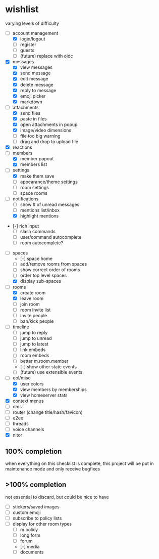 # wishlist

varying levels of difficulty

- [ ] account management
  - [x] login/logout
  - [ ] register
  - [ ] guests
  - [ ] (future) replace with oidc
- [x] messages
  - [x] view messages
  - [x] send message
  - [x] edit message
  - [x] delete message
  - [x] reply to message
  - [x] emoji picker
  - [x] markdown
- [ ] attachments
  - [x] send files
  - [x] paste in files
  - [x] open attachments in popup
  - [x] image/video dimensions
  - [ ] file too big warning
  - [ ] drag and drop to upload file
- [x] reactions
- [ ] members
  - [x] member popout
  - [x] members list
- [ ] settings
  - [x] make them save
  - [ ] appearance/theme settings
  - [ ] room settings
  - [ ] space rooms
- [ ] notifications
  - [ ] show # of unread messages
  - [ ] mentions list/inbox
  - [x] highlight mentions
- [-] rich input
  - [ ] slash commands
  - [ ] user/command autocomplete
  - [ ] room autocomplete?
- [ ] spaces
  - [-] space home
  - [ ] add/remove rooms from spaces
  - [ ] show correct order of rooms
  - [ ] order top level spaces
  - [x] display sub-spaces
- [ ] rooms
  - [x] create room
  - [x] leave room
  - [ ] join room
  - [ ] room invite list
  - [ ] invite people
  - [ ] ban/kick people
- [ ] timeline
  - [ ] jump to reply
  - [ ] jump to unread
  - [ ] jump to latest
  - [ ] link embeds
  - [ ] room embeds
  - [ ] better m.room.member
  - [-] show other state events
  - [ ] (future) use extensible events
- [ ] qol/misc
  - [x] user colors
  - [x] view members by memberships
  - [x] view homeserver stats
- [x] context menus
- [ ] dms
- [ ] router (change title/hash/favicon)
- [ ] e2ee
- [ ] threads
- [ ] voice channels
- [x] nitor

## 100% completion

when everything on this checklist is complete, this project will be put
in maintenance mode and only receive bugfixes

## >100% completion

not essential to discard, but could be nice to have

- [ ] stickers/saved images
- [ ] custom emoji
- [ ] subscribe to policy lists
- [ ] display for other room types
  - [ ] m.policy
  - [ ] long form
  - [ ] forum
  - [-] media
  - [ ] documents  
